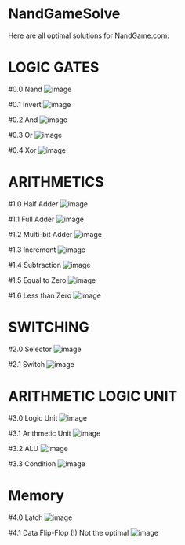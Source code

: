 # NandGameSolve

Here are all optimal solutions for NandGame.com:

# LOGIC GATES
#0.0 Nand
![image](https://user-images.githubusercontent.com/116679403/213938059-9272a7c4-8cb1-4e23-b195-70167dba90fc.png)

#0.1 Invert
![image](https://user-images.githubusercontent.com/116679403/213938077-c42f4734-05af-4d99-8b0e-4e5f58a83048.png)

#0.2 And
![image](https://user-images.githubusercontent.com/116679403/213938213-7c69f80e-b0f9-4d9a-a3bf-3634279efa6a.png)

#0.3 Or
![image](https://user-images.githubusercontent.com/116679403/213938244-a6dfb690-4502-443e-aa57-6c2afa6e0082.png)

#0.4 Xor
![image](https://user-images.githubusercontent.com/116679403/213938259-8a2b02c7-4440-497b-acce-a1fc98df15b2.png)

# ARITHMETICS
#1.0 Half Adder
![image](https://user-images.githubusercontent.com/116679403/213938300-91778b65-89ca-4bf1-80e7-44f1abfa339d.png)

#1.1 Full Adder
![image](https://user-images.githubusercontent.com/116679403/213937822-8cbad046-706e-4d5b-ac61-2ebcc46bc32a.png)

#1.2 Multi-bit Adder
![image](https://user-images.githubusercontent.com/116679403/213938406-d30e15b9-fdc0-44a6-aaf6-37090a1d428e.png)

#1.3 Increment
![image](https://user-images.githubusercontent.com/116679403/213937852-8fc2861d-546e-48cd-adfe-fbcda7db0f63.png)

#1.4 Subtraction
![image](https://user-images.githubusercontent.com/116679403/213938423-435c19a9-85c1-4116-803d-d5e38575c683.png)

#1.5 Equal to Zero
![image](https://user-images.githubusercontent.com/116679403/213938337-09f95ef6-fc12-402c-9895-e9d97af8ad98.png)

#1.6 Less than Zero
![image](https://user-images.githubusercontent.com/116679403/213938348-0e28d0df-8582-4901-931a-27b6ca7179a1.png)

# SWITCHING
#2.0 Selector
![image](https://user-images.githubusercontent.com/116679403/213938365-4a81a3f4-42ee-4f87-96ce-dafc1f6407cc.png)

#2.1 Switch
![image](https://user-images.githubusercontent.com/116679403/225684351-7b80a8a4-0f4d-4ad3-82c0-364d6f395a97.png)

# ARITHMETIC LOGIC UNIT
#3.0 Logic Unit
![image](https://user-images.githubusercontent.com/116679403/213937996-864d368d-2d1f-4405-9daf-ac89863ff480.png)

#3.1 Arithmetic Unit
![image](https://user-images.githubusercontent.com/116679403/219938522-3a0f402c-4890-4157-85b9-2314662d8505.png)

#3.2 ALU
![image](https://user-images.githubusercontent.com/116679403/219939188-bf13ce77-702e-4d2d-ad82-cb2fa81c7e7a.png)

#3.3 Condition
![image](https://user-images.githubusercontent.com/116679403/221421654-f96cbef9-d733-48f7-9c55-24f3a1c5b8b6.png)

# Memory
#4.0 Latch
![image](https://user-images.githubusercontent.com/116679403/221421951-d94584dc-cdb1-4f91-a650-8cc75fb53570.png)

#4.1 Data Flip-Flop
(!) Not the optimal 
![image](https://user-images.githubusercontent.com/116679403/225127501-b7798592-7b2a-4232-b398-68d4dbe41dcc.png)
